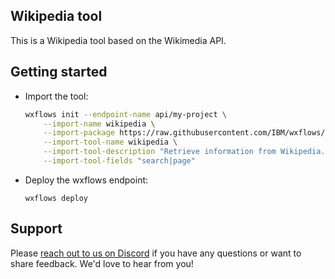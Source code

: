 ## Wikipedia tool

This is a Wikipedia tool based on the Wikimedia API.

## Getting started

- Import the tool:

    ```bash
    wxflows init --endpoint-name api/my-project \
        --import-name wikipedia \
        --import-package https://raw.githubusercontent.com/IBM/wxflows/refs/heads/main/tools/wikipedia.zip \
        --import-tool-name wikipedia \
        --import-tool-description "Retrieve information from Wikipedia." \
        --import-tool-fields "search|page"
    ```

- Deploy the wxflows endpoint:

    ```
    wxflows deploy
    ```

## Support

Please [reach out to us on Discord](https://ibm.biz/wxflows-discord) if you have any questions or want to share feedback. We'd love to hear from you!
